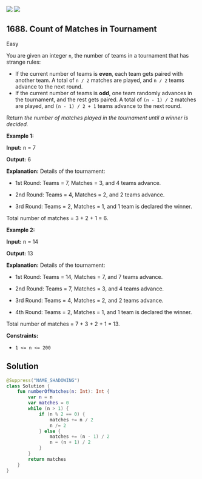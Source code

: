 [![](https://img.shields.io/github/stars/javadev/LeetCode-in-Kotlin?label=Stars&style=flat-square)](https://github.com/javadev/LeetCode-in-Kotlin)
[![](https://img.shields.io/github/forks/javadev/LeetCode-in-Kotlin?label=Fork%20me%20on%20GitHub%20&style=flat-square)](https://github.com/javadev/LeetCode-in-Kotlin/fork)

## 1688\. Count of Matches in Tournament

Easy

You are given an integer `n`, the number of teams in a tournament that has strange rules:

*   If the current number of teams is **even**, each team gets paired with another team. A total of `n / 2` matches are played, and `n / 2` teams advance to the next round.
*   If the current number of teams is **odd**, one team randomly advances in the tournament, and the rest gets paired. A total of `(n - 1) / 2` matches are played, and `(n - 1) / 2 + 1` teams advance to the next round.

Return _the number of matches played in the tournament until a winner is decided._

**Example 1:**

**Input:** n = 7

**Output:** 6

**Explanation:** Details of the tournament:

- 1st Round: Teams = 7, Matches = 3, and 4 teams advance.

- 2nd Round: Teams = 4, Matches = 2, and 2 teams advance.

- 3rd Round: Teams = 2, Matches = 1, and 1 team is declared the winner.

Total number of matches = 3 + 2 + 1 = 6.

**Example 2:**

**Input:** n = 14

**Output:** 13

**Explanation:** Details of the tournament:

- 1st Round: Teams = 14, Matches = 7, and 7 teams advance.

- 2nd Round: Teams = 7, Matches = 3, and 4 teams advance.

- 3rd Round: Teams = 4, Matches = 2, and 2 teams advance.

- 4th Round: Teams = 2, Matches = 1, and 1 team is declared the winner.

Total number of matches = 7 + 3 + 2 + 1 = 13.

**Constraints:**

*   `1 <= n <= 200`

## Solution

```kotlin
@Suppress("NAME_SHADOWING")
class Solution {
    fun numberOfMatches(n: Int): Int {
        var n = n
        var matches = 0
        while (n > 1) {
            if (n % 2 == 0) {
                matches += n / 2
                n /= 2
            } else {
                matches += (n - 1) / 2
                n = (n + 1) / 2
            }
        }
        return matches
    }
}
```